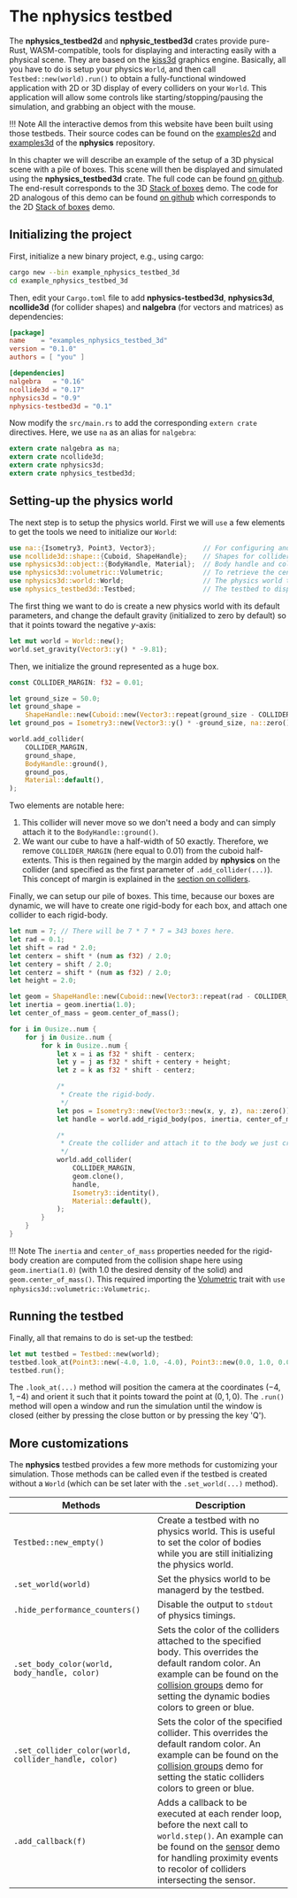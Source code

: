 # The nphysics testbed
The **nphysics_testbed2d** and **nphysic_testbed3d** crates provide pure-Rust, WASM-compatible, tools for displaying and interacting easily with a physical scene. They are based on the [kiss3d](https://crates.io/crates/kiss3d) graphics engine. Basically, all you have to do is setup your physics `World`, and then call `Testbed::new(world).run()` to obtain a fully-functional windowed application with 2D or 3D display of every colliders on your `World`. This application will allow some controls like starting/stopping/pausing the simulation, and grabbing an object with the mouse.

!!! Note
    All the interactive demos from this website have been built using those testbeds. Their source codes can be found on the [examples2d](https://github.com/rustsim/nphysics/tree/master/examples2d) and [examples3d](https://github.com/rustsim/nphysics/tree/master/examples3d) of the **nphysics** repository.

In this chapter we will describe an example of the setup of a 3D physical scene with a pile of boxes. This scene will then be displayed and simulated using the **nphysics_testbed3d** crate. The full code can be found [on github](https://github.com/rustsim/nphysics/blob/master/examples3d/boxes3.rs). The end-result corresponds to the 3D [Stack of boxes](/demo_boxes3/) demo. The code for 2D analogous of this demo can be found [on github](https://github.com/rustsim/nphysics/blob/master/examples2d/boxes2.rs) which corresponds to the 2D [Stack of boxes](/demo_boxes2/) demo.

## Initializing the project
First, initialize a new binary project, e.g., using cargo:

```sh
cargo new --bin example_nphysics_testbed_3d
cd example_nphysics_testbed_3d
```

Then, edit your `Cargo.toml` file to add **nphysics-testbed3d**, **nphysics3d**, **ncollide3d** (for collider shapes) and **nalgebra** (for vectors and matrices) as dependencies:

```toml
[package]
name    = "examples_nphysics_testbed_3d"
version = "0.1.0"
authors = [ "you" ]

[dependencies]
nalgebra   = "0.16"
ncollide3d = "0.17"
nphysics3d = "0.9"
nphysics-testbed3d = "0.1"
```

Now modify the `src/main.rs` to add the corresponding `extern crate` directives. Here, we use `na` as an alias for `nalgebra`:

```rust
extern crate nalgebra as na;
extern crate ncollide3d;
extern crate nphysics3d;
extern crate nphysics_testbed3d;
```

## Setting-up the physics world
The next step is to setup the physics world. First we will `use` a few elements to get the tools we need to initialize our `World`:

```rust
use na::{Isometry3, Point3, Vector3};            // For configuring and positioning bodies.
use ncollide3d::shape::{Cuboid, ShapeHandle};    // Shapes for colliders.
use nphysics3d::object::{BodyHandle, Material};  // Body handle and collider material.
use nphysics3d::volumetric::Volumetric;          // To retrieve the center of mass and inertia properties of a shape.
use nphysics3d::world::World;                    // The physics world to be initialized.
use nphysics_testbed3d::Testbed;                 // The testbed to display/run the simulation.
```

The first thing we want to do is create a new physics world with its default parameters, and change the default gravity (initialized to zero by default) so that it points toward the negative $y$-axis:

```rust
let mut world = World::new();
world.set_gravity(Vector3::y() * -9.81);
```

Then, we initialize the ground represented as a huge box.

```rust
const COLLIDER_MARGIN: f32 = 0.01;

let ground_size = 50.0;
let ground_shape =
    ShapeHandle::new(Cuboid::new(Vector3::repeat(ground_size - COLLIDER_MARGIN)));
let ground_pos = Isometry3::new(Vector3::y() * -ground_size, na::zero());

world.add_collider(
    COLLIDER_MARGIN,
    ground_shape,
    BodyHandle::ground(),
    ground_pos,
    Material::default(),
);
```
Two elements are notable here:

1. This collider will never move so we don't need a body and can simply attach it to the `BodyHandle::ground()`.
2. We want our cube to have a half-width of 50 exactly. Therefore, we remove `COLLIDER_MARGIN` (here equal to 0.01) from the cuboid half-extents. This is then regained by the margin added by **nphysics** on the collider (and specified as the first parameter of `.add_collider(...)`). This concept of margin is explained in the [section on colliders](rigid_body_simulations_with_contacts/#colliders).

Finally, we can setup our pile of boxes. This time, because our boxes are dynamic, we will have to create one rigid-body for each box, and attach one collider to each rigid-body.

```rust
let num = 7; // There will be 7 * 7 * 7 = 343 boxes here.
let rad = 0.1;
let shift = rad * 2.0;
let centerx = shift * (num as f32) / 2.0;
let centery = shift / 2.0;
let centerz = shift * (num as f32) / 2.0;
let height = 2.0;

let geom = ShapeHandle::new(Cuboid::new(Vector3::repeat(rad - COLLIDER_MARGIN)));
let inertia = geom.inertia(1.0);
let center_of_mass = geom.center_of_mass();

for i in 0usize..num {
    for j in 0usize..num {
        for k in 0usize..num {
            let x = i as f32 * shift - centerx;
            let y = j as f32 * shift + centery + height;
            let z = k as f32 * shift - centerz;

            /*
             * Create the rigid-body.
             */
            let pos = Isometry3::new(Vector3::new(x, y, z), na::zero());
            let handle = world.add_rigid_body(pos, inertia, center_of_mass);

            /*
             * Create the collider and attach it to the body we just created.
             */
            world.add_collider(
                COLLIDER_MARGIN,
                geom.clone(),
                handle,
                Isometry3::identity(),
                Material::default(),
            );
        }
    }
}
```

!!! Note
    The `inertia` and `center_of_mass` properties needed for the rigid-body creation are computed from the collision shape here using `geom.inertia(1.0)` (with 1.0 the desired density of the solid) and `geom.center_of_mass()`. This required importing the [Volumetric](/rustdoc/nphysics3d/volumetric/trait.Volumetric.html) trait with `use nphysics3d::volumetric::Volumetric;`.

## Running the testbed
Finally, all that remains to do is set-up the testbed:

```rust
let mut testbed = Testbed::new(world);
testbed.look_at(Point3::new(-4.0, 1.0, -4.0), Point3::new(0.0, 1.0, 0.0));
testbed.run();
```

The `.look_at(...)` method will position the camera at the coordinates $(-4, 1, -4)$ and orient it such that it points toward the point at $(0, 1, 0)$. The `.run()` method will open a window and run the simulation until the window is closed (either by pressing the close button or by pressing the key 'Q').

## More customizations
The **nphysics** testbed provides a few more methods for customizing your simulation. Those methods can be called even if the testbed is created without a `World` (which can be set later with the `.set_world(...)` method).

| Methods                | Description |
|--                      | --          |
| `Testbed::new_empty()` | Create a testbed with no physics world. This is useful to set the color of bodies while you are still initializing the physics world. |
| `.set_world(world)` | Set the physics world to be managerd by the testbed. |
| `.hide_performance_counters()` | Disable the output to `stdout` of physics timings. |
| `.set_body_color(world, body_handle, color)` | Sets the color of the colliders attached to the specified body. This overrides the default random color. An example can be found on the [collision groups](https://github.com/rustsim/nphysics/blob/master/examples3d/collision_groups3.rs#L133) demo for setting the dynamic bodies colors to green or blue. |
| `.set_collider_color(world, collider_handle, color)` | Sets the color of the specified collider. This overrides the default random color. An example can be found on the [collision groups](https://github.com/rustsim/nphysics/blob/master/examples3d/collision_groups3.rs#L70) demo for setting the static colliders colors to green or blue. |
| `.add_callback(f)`  | Adds a callback to be executed at each render loop, before the next call to `world.step()`. An example can be found on the [sensor](https://github.com/rustsim/nphysics/blob/master/examples3d/sensor3.rs#L94) demo for handling proximity events to recolor of colliders intersecting the sensor. |
